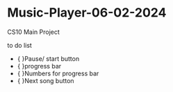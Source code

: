 # Music-Player-06-02-2024
CS10 Main Project

to do list 
- { }Pause/ start button
- { }progress bar
- { }Numbers for progress bar
- { }Next song button